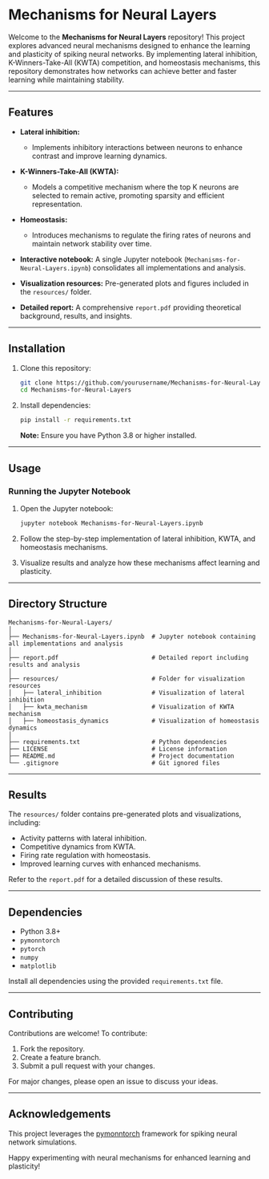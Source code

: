 # Mechanisms for Neural Layers  

Welcome to the **Mechanisms for Neural Layers** repository! This project explores advanced neural mechanisms designed to enhance the learning and plasticity of spiking neural networks. By implementing lateral inhibition, K-Winners-Take-All (KWTA) competition, and homeostasis mechanisms, this repository demonstrates how networks can achieve better and faster learning while maintaining stability.  

---

## Features  

- **Lateral inhibition:**  
  - Implements inhibitory interactions between neurons to enhance contrast and improve learning dynamics.  

- **K-Winners-Take-All (KWTA):**  
  - Models a competitive mechanism where the top K neurons are selected to remain active, promoting sparsity and efficient representation.  

- **Homeostasis:**  
  - Introduces mechanisms to regulate the firing rates of neurons and maintain network stability over time.  

- **Interactive notebook:** A single Jupyter notebook (`Mechanisms-for-Neural-Layers.ipynb`) consolidates all implementations and analysis.  

- **Visualization resources:** Pre-generated plots and figures included in the `resources/` folder.  

- **Detailed report:** A comprehensive `report.pdf` providing theoretical background, results, and insights.  

---

## Installation  

1. Clone this repository:  
   ```bash  
   git clone https://github.com/yourusername/Mechanisms-for-Neural-Layers.git  
   cd Mechanisms-for-Neural-Layers  
   ```  

2. Install dependencies:  
   ```bash  
   pip install -r requirements.txt  
   ```  

   **Note:** Ensure you have Python 3.8 or higher installed.  

---

## Usage  

### Running the Jupyter Notebook  

1. Open the Jupyter notebook:  
   ```bash  
   jupyter notebook Mechanisms-for-Neural-Layers.ipynb  
   ```  

2. Follow the step-by-step implementation of lateral inhibition, KWTA, and homeostasis mechanisms.  
3. Visualize results and analyze how these mechanisms affect learning and plasticity.  

---

## Directory Structure  

```plaintext  
Mechanisms-for-Neural-Layers/  
│  
├── Mechanisms-for-Neural-Layers.ipynb  # Jupyter notebook containing all implementations and analysis  
│  
├── report.pdf                          # Detailed report including results and analysis  
│  
├── resources/                          # Folder for visualization resources  
│   ├── lateral_inhibition              # Visualization of lateral inhibition  
│   ├── kwta_mechanism                  # Visualization of KWTA mechanism  
│   ├── homeostasis_dynamics            # Visualization of homeostasis dynamics  
│  
├── requirements.txt                    # Python dependencies  
├── LICENSE                             # License information  
├── README.md                           # Project documentation  
└── .gitignore                          # Git ignored files  
```  

---

## Results  

The `resources/` folder contains pre-generated plots and visualizations, including:  
- Activity patterns with lateral inhibition.  
- Competitive dynamics from KWTA.  
- Firing rate regulation with homeostasis.  
- Improved learning curves with enhanced mechanisms.  

Refer to the `report.pdf` for a detailed discussion of these results.  

---

## Dependencies  

- Python 3.8+  
- `pymonntorch`
- `pytorch` 
- `numpy`  
- `matplotlib`  

Install all dependencies using the provided `requirements.txt` file.  

---

## Contributing  

Contributions are welcome! To contribute:  
1. Fork the repository.  
2. Create a feature branch.  
3. Submit a pull request with your changes.  

For major changes, please open an issue to discuss your ideas.  

---

## Acknowledgements  

This project leverages the [pymonntorch](https://github.com/pymonntorch/pymonntorch) framework for spiking neural network simulations.  

Happy experimenting with neural mechanisms for enhanced learning and plasticity!
